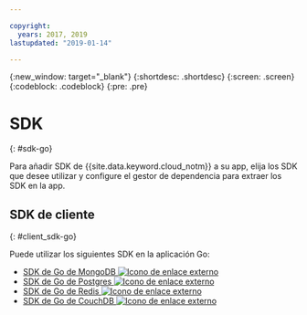 ```yaml
---

copyright:
  years: 2017, 2019
lastupdated: "2019-01-14"

---
```


{:new_window: target="_blank"}
{:shortdesc: .shortdesc}
{:screen: .screen}
{:codeblock: .codeblock}
{:pre: .pre}

#  SDK
{: #sdk-go}

Para añadir SDK de {{site.data.keyword.cloud_notm}} a su app, elija los SDK que desee utilizar y configure el gestor de dependencia para extraer los SDK en la app.

## SDK de cliente
{: #client_sdk-go}

Puede utilizar los siguientes SDK en la aplicación Go:
* [SDK de Go de MongoDB ![Icono de enlace externo](../icons/launch-glyph.svg "Icono de enlace externo")](https://github.com/mongodb/mongo-go-driver)
* [SDK de Go de Postgres ![Icono de enlace externo](../icons/launch-glyph.svg "Icono de enlace externo")](https://github.com/lib/pq)
* [SDK de Go de Redis ![Icono de enlace externo](../icons/launch-glyph.svg "Icono de enlace externo")](https://github.com/go-redis/redis)
* [SDK de Go de CouchDB ![Icono de enlace externo](../icons/launch-glyph.svg "Icono de enlace externo")](https://github.com/leesper/couchdb-golang)

<!--
## Services
{: #services}

* [Watson Go SDK ![External link icon](../icons/launch-glyph.svg "External link icon")](https://github.com/watson-developer-cloud/go-sdk)
-->

